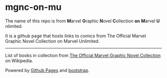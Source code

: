 mgnc-on-mu
==========
The name of this repo is from __M__​arvel __G__​raphic __N__​ovel __C__​ollection __on__ __M__​arvel __U__​nlimited.

It is a github page that hosts links to comics from The Official Marvel Graphic Novel Collection on Marvel Unlimited.


***
List of books in collection from [The Official Marvel Graphic Novel Collection](http://en.wikipedia.org/wiki/The_Official_Marvel_Graphic_Novel_Collection) on Wikipedia.

Powered by [Github Pages](https://pages.github.com/) and [bootstrap](http://getbootstrap.com/).
